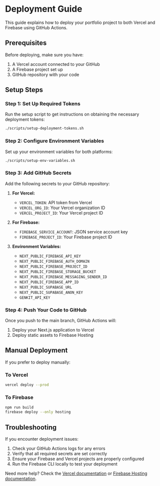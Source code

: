 # Deployment Guide

This guide explains how to deploy your portfolio project to both Vercel and Firebase using GitHub Actions.

## Prerequisites

Before deploying, make sure you have:

1. A Vercel account connected to your GitHub
2. A Firebase project set up
3. GitHub repository with your code

## Setup Steps

### Step 1: Set Up Required Tokens

Run the setup script to get instructions on obtaining the necessary deployment tokens:

```bash
./scripts/setup-deployment-tokens.sh
```

### Step 2: Configure Environment Variables

Set up your environment variables for both platforms:

```bash
./scripts/setup-env-variables.sh
```

### Step 3: Add GitHub Secrets

Add the following secrets to your GitHub repository:

1. **For Vercel:**
   - `VERCEL_TOKEN`: API token from Vercel
   - `VERCEL_ORG_ID`: Your Vercel organization ID
   - `VERCEL_PROJECT_ID`: Your Vercel project ID

2. **For Firebase:**
   - `FIREBASE_SERVICE_ACCOUNT`: JSON service account key
   - `FIREBASE_PROJECT_ID`: Your Firebase project ID

3. **Environment Variables:**
   - `NEXT_PUBLIC_FIREBASE_API_KEY`
   - `NEXT_PUBLIC_FIREBASE_AUTH_DOMAIN`
   - `NEXT_PUBLIC_FIREBASE_PROJECT_ID`
   - `NEXT_PUBLIC_FIREBASE_STORAGE_BUCKET`
   - `NEXT_PUBLIC_FIREBASE_MESSAGING_SENDER_ID`
   - `NEXT_PUBLIC_FIREBASE_APP_ID`
   - `NEXT_PUBLIC_SUPABASE_URL`
   - `NEXT_PUBLIC_SUPABASE_ANON_KEY`
   - `GENKIT_API_KEY`

### Step 4: Push Your Code to GitHub

Once you push to the main branch, GitHub Actions will:
1. Deploy your Next.js application to Vercel
2. Deploy static assets to Firebase Hosting

## Manual Deployment

If you prefer to deploy manually:

### To Vercel

```bash
vercel deploy --prod
```

### To Firebase

```bash
npm run build
firebase deploy --only hosting
```

## Troubleshooting

If you encounter deployment issues:

1. Check your GitHub Actions logs for any errors
2. Verify that all required secrets are set correctly
3. Ensure your Firebase and Vercel projects are properly configured
4. Run the Firebase CLI locally to test your deployment

Need more help? Check the [Vercel documentation](https://vercel.com/docs) or [Firebase Hosting documentation](https://firebase.google.com/docs/hosting).
